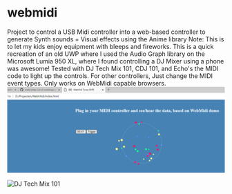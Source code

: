 # webmidi
Project to control a USB Midi controller into a web-based controller to generate Synth sounds + Visual effects using the Anime library  Note: This is to let my kids enjoy equipment with bleeps and fireworks. This is a quick recreation of an old UWP where I used the Audio Graph library on the Microsoft Lumia 950 XL, where I found controlling a DJ Mixer using a phone was awesome!
Tested with DJ Tech Mix 101, CDJ 101, and Echo's the MIDI code to light up the controls. For other controllers, Just change the MIDI event types. Only works on WebMidi capable browsers.
![Demo](https://raw.githubusercontent.com/snefs/webmidi/master/2018_USBWebMidiAnime.png)

![DJ Tech Mix 101](https://images.app.goo.gl/98sFMhs1HvwKV24r5)
